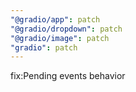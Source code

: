 ```yaml
---
"@gradio/app": patch
"@gradio/dropdown": patch
"@gradio/image": patch
"gradio": patch
---
```


fix:Pending events behavior
